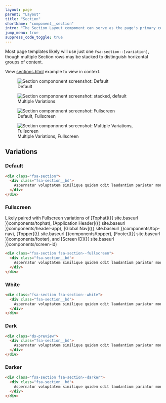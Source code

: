 ```yaml
---
layout: page
parent: "Layout"
title: "Section"
shortName: "component__section"
intro: "The Section Layout component can serve as the page's primary container to arrange content, components, and layout. Other than background-color variations, they are not strictly visible in the user interface itself."
jump_menu: true
suppress_code_toggle: true
---
```


Most page templates likely will use just one `fsa-section--[variation]`, though multiple Section rows may be stacked to distinguish horizontal groups of content.

View <a href="http://usda-fsa.github.io/fsa-style/sections.html">sections.html</a> example to view in context.

<div class="ds-preview">
  <div class="fsa-grid">
    <div class="fsa-grid__1 fsa-grid__1/2@m">
      <figure class="fsa-m-b--m">
        <img class="ds-screen" src="{{ site.baseurl }}img/screen-section--default.png" alt="Section compononent screenshot: Default">
        <figcaption>Default</figcaption>
      </figure>
    </div>
    <div class="fsa-grid__1 fsa-grid__1/2@m">
      <figure class="fsa-m-b--m">
        <img class="ds-screen" src="{{ site.baseurl }}img/screen-section--stacked-default.png" alt="Section compononent screenshot: stacked, default">
        <figcaption>Multiple Variations</figcaption>
      </figure>
    </div>
    <div class="fsa-grid__1 fsa-grid__1/2@m">
      <figure class="fsa-m-b--m">
        <img class="ds-screen" src="{{ site.baseurl }}img/screen-section--fullscreen.png" alt="Section compononent screenshot: Fullscreen">
        <figcaption>Default, Fullscreen</figcaption>
      </figure>
    </div>
    <div class="fsa-grid__1 fsa-grid__1/2@m">
      <figure class="fsa-m-b--m">
        <img class="ds-screen" src="{{ site.baseurl }}img/screen-section--stacked-fullscreen.png" alt="Section compononent screenshot: Multiple Variations, Fullscreen">
        <figcaption>Multiple Variations, Fullscreen</figcaption>
      </figure>
    </div>
  </div>
</div>

## Variations

### Default
```html
<div class="fsa-section">
  <div class="fsa-section__bd">
    Aspernatur voluptatem similique quidem odit laudantium pariatur modi illum officiis recusandae! Dolores odio dicta repellat similique numquam officiis repudiandae corrupti exercitationem consequatur!
  </div>
</div>
```

### Fullscreen
Likely paired with Fullscreen variations of
[Tophat]({{ site.baseurl }}components/tophat),
[Application Header]({{ site.baseurl }}components/header-app),
[Global Nav]({{ site.baseurl }}components/top-nav),
[Topper]({{ site.baseurl }}components/topper),
[Footer]({{ site.baseurl }}components/footer),
and
[Screen ID]({{ site.baseurl }}components/screen-id)

```html
<div class="fsa-section fsa-section--fullscreen">
  <div class="fsa-section__bd">
    Aspernatur voluptatem similique quidem odit laudantium pariatur modi illum officiis recusandae! Dolores odio dicta repellat similique numquam officiis repudiandae corrupti exercitationem consequatur consequuntur quia officiis impedit voluptate neque dolores itaque dolore provident, optio obcaecati deleniti ipsa voluptates ipsam minus cumque rerum fugit officia.
  </div>
</div>
```

### White
```html
<div class="fsa-section fsa-section--white">
  <div class="fsa-section__bd">
    Aspernatur voluptatem similique quidem odit laudantium pariatur modi illum officiis recusandae! Dolores odio dicta repellat similique numquam officiis repudiandae corrupti exercitationem consequatur!
  </div>
</div>
```

### Dark
```html
<div class="ds-preview">
  <div class="fsa-section__bd">
    Aspernatur voluptatem similique quidem odit laudantium pariatur modi illum officiis recusandae! Dolores odio dicta repellat similique numquam officiis repudiandae corrupti exercitationem consequatur!
  </div>
</div>
```

### Darker
```html
<div class="fsa-section fsa-section--darker">
  <div class="fsa-section__bd">
    Aspernatur voluptatem similique quidem odit laudantium pariatur modi illum officiis recusandae! Dolores odio dicta repellat similique numquam officiis repudiandae corrupti exercitationem consequatur!
  </div>
</div>
```
